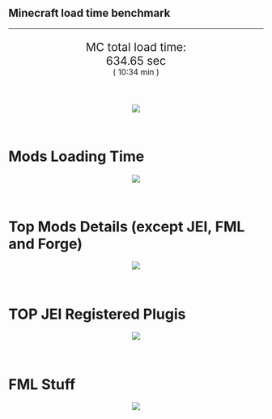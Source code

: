 ## Minecraft load time benchmark


---

<p align="center" style="font-size:160%;">
MC total load time:<br>
634.65 sec
<br>
<sup><sub>(
10:34 min
)</sub></sup>
</p>

<br>


<p align="center">
<img src="https://quickchart.io/chart?w=400&h=30&c={
  type: 'horizontalBar',
  data: {
    datasets: [
      {label:      'MODS:', data: [392.45]},
      {label: 'FML stuff:', data: [242.21]}
    ]
  },
  options: {
    scales: {
      xAxes: [{display: false,stacked: true}],
      yAxes: [{display: false,stacked: true}],
    },
    elements: {rectangle: {borderWidth: 2}},
    legend: {display: false,},
    plugins: {datalabels: {color: 'white',formatter: (value, context) =>
      [context.dataset.label, value].join(' ')
    }}
  }
}"/>
</p>

<br>

# Mods Loading Time
<p align="center">
<img src="https://quickchart.io/chart?w=400&h=300&c={
  type: 'outlabeledPie',
  options: {
    cutoutPercentage: 25,
    plugins: {
      legend: !1,
      outlabels: {
        stretch: 5,
        padding: 1,
        text: (v,i)=>[
          v.labels[v.dataIndex],' ',
          (v.percent*1000|0)/10,
          String.fromCharCode(37)].join('')
      }
    }
  },
  data: {...
`
3e76ba  18.22s Just Enough Items;
386AA7  29.94s Just Enough Items (Plugins);
386AA7  28.97s Just Enough Items (Ingredient Filter);
8c2ccd  20.07s Immersive Engineering;
516fa8  18.65s Ender IO;
214d9e  15.51s Minecraft Forge;
176e43  13.59s Thaumic Additions: Reconstructed;
a651a8  12.74s IndustrialCraft 2;
5161a8   4.43s CraftTweaker2;
495797   7.93s CraftTweaker2 (Script Loading);
8f3087  10.14s Forge Mod Loader;
7c813e   9.43s Thaumcraft;
813e81   8.85s OpenComputers;
538f30   7.63s Animania;
8f304e   7.58s Astral Sorcery;
8f6c30   5.08s Dynamic Surroundings;
213664   4.94s Forestry;
6e175e   4.44s Recurrent Complex;
9e2174   4.37s Tinkers' Construct;
436e17   3.99s Integrated Dynamics;
308f53   3.72s Village Names;
a86e51   3.52s Extra Utilities 2;
ba3eb8   3.46s Cyclic;
444444  84.81s 44 Other mods;
333333  53.65s 155 'Fast' mods (load 1.0s - 0.1s);
222222   6.77s 222 'Instant' mods (load %3C 0.1s)
`
    .split(';').reduce((a, l) => {
      l.match(/(\w{6}) *(\d*\.\d*)s (.*)/)
      .slice(1).map((a, i) => [[String.fromCharCode(35),a].join(''), parseFloat(a), a][i])
      .forEach((s, i) => 
        [a.datasets[0].backgroundColor, a.datasets[0].data, a.labels][i].push(s)
      );
      return a
    }, {
      labels: [],
      datasets: [{
        backgroundColor: [],
        data: [],
        borderColor: 'rgba(22,22,22,0.3)',
        borderWidth: 1
      }]
    })
  }
}"/>
</p>

<br>

# Top Mods Details (except JEI, FML and Forge)
<p align="center">
<img src="https://quickchart.io/chart?w=400&h=450&c={
  options: {
    scales: {
      xAxes: [{stacked: true}],
      yAxes: [{stacked: true}],
    },
    plugins: {
      datalabels: {
        anchor: 'end',
        align: 'top',
        color: 'white',
        backgroundColor: 'rgba(46, 140, 171, 0.6)',
        borderColor: 'rgba(41, 168, 194, 1.0)',
        borderWidth: 0.5,
        borderRadius: 3,
        padding: 0,
        font: {size:10},
        formatter: (v,ctx) => 
          ctx.datasetIndex!=ctx.chart.data.datasets.length-1 ? null
            : [((ctx.chart.data.datasets.reduce((a,b)=>a- -b.data[ctx.dataIndex],0)*10)|0)/10,'s'].join('')
      },
      colorschemes: {
        scheme: 'office.Damask6'
      }
    }
  },
  type: 'bar',
  data: {...(() => {
    let a = { labels: [], datasets: [] };
`
1: Construction;
2: Loading Resources;
3: PreInitialization;
4: Initialization;
5: InterModComms$IMC;
6: PostInitialization;
7: LoadComplete;
8: ModIdMapping
`
    .split(';')
      .map(l => l.match(/\d: (.*)/).slice(1))
      .forEach(([name]) => a.datasets.push({ label: name, data: [] }));
`
                                     1      2      3      4      5      6      7      8  ;
Immersive Engineering            |  0.93|  0.01|  1.37|  0.94|  0.00| 16.82|  0.00|  0.00;
Ender IO                         |  1.77|  0.01|  4.35|  0.53|  3.90|  6.86|  0.00|  1.24;
Thaumic Additions: Reconstructed |  0.27|  0.00|  0.75|  0.33|  0.00| 12.23|  0.00|  0.00;
IndustrialCraft 2                |  0.77|  0.01|  9.39|  1.21|  0.00|  1.36|  0.00|  0.00;
CraftTweaker2                    |  0.62|  0.00|  3.76|  0.01|  0.00|  7.96|  0.01|  0.00;
Thaumcraft                       |  0.78|  0.01|  0.20|  0.39|  0.01|  8.04|  0.00|  0.00;
OpenComputers                    |  0.18|  0.01|  5.48|  3.00|  0.18|  0.00|  0.00|  0.00;
Animania                         |  0.37|  0.00|  3.40|  0.10|  0.00|  3.77|  0.00|  0.00;
Astral Sorcery                   |  0.24|  0.00|  4.64|  1.57|  0.00|  1.13|  0.00|  0.00;
Dynamic Surroundings             |  0.17|  0.00|  0.22|  0.13|  0.00|  0.05|  4.51|  0.00;
Forestry                         |  0.38|  0.01|  3.20|  0.97|  0.00|  0.39|  0.00|  0.00;
Recurrent Complex                |  0.33|  0.01|  0.62|  0.84|  0.00|  2.65|  0.00|  0.00
`
    .split(';').slice(1)
      .map(l => l.split('|').map(s => s.trim()))
      .forEach(([name, ...arr], i) => {
        a.labels.push(name);
        arr.forEach((v, j) => a.datasets[j].data[i] = v)
      }); return a
  })()}
}"/>
</p>

<br>

# TOP JEI Registered Plugis
<p align="center">
<img src="https://quickchart.io/chart?w=700&c={
  options: {
    elements: { rectangle: { borderWidth: 1 } },
    legend: false
  },
  type: 'horizontalBar',
    data: {...(() => {
      let a = {
        labels: [], datasets: [{
          backgroundColor: 'rgba(0, 99, 132, 0.5)',
          borderColor: 'rgb(0, 99, 132)',
          data: []
        }]
      };
`
  4.72: crazypants.enderio.machines.integration.jei.MachinesPlugin;
  3.64: com.rwtema.extrautils2.crafting.jei.XUJEIPlugin;
  2.74: li.cil.oc.integration.jei.ModPluginOpenComputers;
  2.35: cofh.thermalexpansion.plugins.jei.JEIPluginTE;
  2.33: mezz.jei.plugins.vanilla.VanillaPlugin;
  1.38: com.github.sokyranthedragon.mia.integrations.jer.JeiJerIntegration$1;
  1.36: jeresources.jei.JEIConfig;
  1.25: ic2.jeiIntegration.SubModule;
  1.19: forestry.factory.recipes.jei.FactoryJeiPlugin;
  1.14: nc.integration.jei.NCJEI;
  1.00: com.buuz135.industrial.jei.JEICustomPlugin;
  0.73: mctmods.smelteryio.library.util.jei.JEI;
  0.73: com.buuz135.thaumicjei.ThaumcraftJEIPlugin;
  0.68: knightminer.tcomplement.plugin.jei.JEIPlugin;
  0.39: crazypants.enderio.base.integration.jei.JeiPlugin;
  4.33: Other 118 Plugins
`
        .split(';')
        .map(l => l.split(':'))
        .forEach(([time, name]) => {
          a.labels.push(name);
          a.datasets[0].data.push(time)
        })
        ; return a
    })()
  }
}"/>
</p>

<br>

# FML Stuff
<p align="center">
<img src="https://quickchart.io/chart?w=500&h=400&c={
  options: {
    rotation: Math.PI,
    cutoutPercentage: 55,
    plugins: {
      legend: !1,
      outlabels: {
        stretch: 5,
        padding: 1,
        text: (v)=>v.labels
      },
      doughnutlabel: {
        labels: [
          {
            text: 'FML stuff:',
            color: 'rgba(128, 128, 128, 0.5)',
            font: {size: 18}
          },
          {
            text: [242.21,'s'].join(''),
            color: 'rgba(128, 128, 128, 1)',
            font: {size: 22}
          }
        ]
      },
    }
  },
  type: 'outlabeledPie',
  data: {...(() => {
    let a = {
      labels: [],
      datasets: [{
        backgroundColor: [],
        data: [],
        borderColor: 'rgba(22,22,22,0.3)',
        borderWidth: 2
      }]
    };
`
993A00   2.08s Loading sounds;
994400   2.14s Loading Resource - SoundHandler;
994F00  49.49s ModelLoader: blocks;
995900  10.72s ModelLoader: items;
996300  11.04s ModelLoader: baking;
996D00   5.96s Applying remove recipe actions;
997700   0.17s Applying remove furnace recipe actions;
998200  28.89s Indexing ingredients;
444444 131.72s Other
`
    .split(';')
      .map(l => l.match(/(\w{6}) *(\d*\.\d*)s (.*)/))
      .forEach(([, col, time, name]) => {
        a.labels.push([name, ' ', time, 's'].join(''));
        a.datasets[0].data.push(parseFloat(time));
        a.datasets[0].backgroundColor.push([String.fromCharCode(35), col].join(''))
      })
      ; return a
  })()}
}"/>
</p>

<br>
